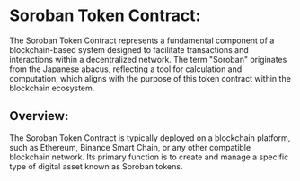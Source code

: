 
# Soroban Token Contract:

The Soroban Token Contract represents a fundamental component of a blockchain-based system designed to facilitate transactions and interactions within a decentralized network. The term "Soroban" originates from the Japanese abacus, reflecting a tool for calculation and computation, which aligns with the purpose of this token contract within the blockchain ecosystem.

## Overview:
The Soroban Token Contract is typically deployed on a blockchain platform, such as Ethereum, Binance Smart Chain, or any other compatible blockchain network. Its primary function is to create and manage a specific type of digital asset known as Soroban tokens.

